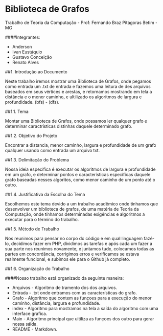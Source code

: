 # Biblioteca de Grafos
Trabalho de Teoria da Computação - Prof: Fernando Braz
Pitágoras Betim - MG

####Integrantes:

* Anderson
* Ivan Eustáquio
* Gustavo Conceição
* Renato Alves

##1. Introdução ao Documento

Neste trabalho iremos mostrar uma Biblioteca de Grafos, onde pegamos como entrada um .txt de entrada
e fazemos uma leitura de des arquivos baseados em seus vértices e arestas, e retornamos mostrando em tela
a distância e o menor caminho, e ultilizado os algoritmos de largura e profundidade. (bfs) - (dfs).


##1.1. Tema

Montar uma Biblioteca de Grafos, onde possamos ler qualquer grafo e determinar caractrísticas distinhas daquele 
determinado grafo.

##1.2. Objetivo do Projeto

Encontrar a distancia, menor caminho, largura e profundidade de um grafo qualquer usando como entrada um arquivo txt.


##1.3. Delimitação do Problema

Nossa ideia específica é executar os algoritmos de largura e profundidade em um grafo, e determinar
pontos e características específicas daquele grafo baseadas nesses algoritos, como menor caminho
de um ponto até o outro.


##1.4. Justificativa da Escolha do Tema

Escolhemos este tema devido a um trabalho acadêmico onde tinhamos que desenvolver um biblioteca de grafos,
de uma matéria de Teoria da Computação, onde tínhamos determinadas exigências e algoritmos a executar
para o término do trabalho.


##1.5. Método de Trabalho

Nos reunimos para pensar no corpo do código e em qual linguagem fazê-lo, decidimos fazer em PHP, dividimos as tarefas
e após cada um fazer a sua parte nos reunimos novamente, e juntamos tudo, colocamos todas as partes em concordância,
corrigimos erros e verificamos se estava realmente funcional, e subimos ele para o Github já completo.


##1.6. Organização do Trabalho

####Nosso trabalho está organizado da seguinte maneira:

* Arquivos - Algoritmo de tramento dos dos arquivos.
* Entrada - .txt onde entramos com as características do grafo.
* Grafo - Algoritmo que contem as funçoes para a execução do menor caminho, distãncia, largura e profundidade.
* index - Algoritmo para mostramos na tela a saída do algoritmo com uma interface grafica.
* Main - Algoritmo principal que ultiliza as funçoes dos outro para gerar nossa sáida.
* README - Markdown.

